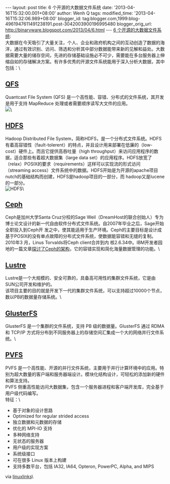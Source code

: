 --- layout: post title: 6 个开源的大数据文件系统 date:
'2013-04-16T15:32:00.001+08:00' author: Wenh Q tags: modified\_time:
'2013-04-16T15:32:06.989+08:00' blogger\_id:
tag:blogger.com,1999:blog-4961947611491238191.post-3042003900196995480
blogger\_orig\_url: http://binaryware.blogspot.com/2013/04/6.html --- [6
个开源的大数据文件系统](http://www.oschina.net/news/39605/4-opensource-big-data-file-systems):
\
大数据在今天吸引了大量关注，个人、企业和政府机构之间的互动创造了数据的海洋，通过有效识别、访问、筛选和分析其中部分数据能带来新的见解和益处。大数据需要大量的储存空间，先进的存储基础设施必不可少，需要能在多台服务器上伸缩自如的存储解决方案。有许多优秀的开源文件系统能用于深入分析大数据，其中包括：\

[QFS](http://www.oschina.net/p/qfs)
-----------------------------------

Quantcast File System (QFS)
是一个高性能、容错、分布式的文件系统，其开发是用于支持 MapReduce
处理或者需要顺序读写大文件的应用。\
![](http://static.oschina.net/uploads/img/201304/14223036_Edoj.png)\

[HDFS](http://www.oschina.net/p/hdfs)
-------------------------------------

Hadoop Distributed File
System，简称HDFS，是一个分布式文件系统。HDFS有着高容错性（fault-tolerent）的特点，并且设计用来部署在低廉的（low-
cost）硬件上。而且它提供高吞吐量（high
throughput）来访问应用程序的数据，适合那些有着超大数据集（large data
set）的应用程序。HDFS放宽了（relax）POSIX的要求（requirements）这样可以实现流的形式访问（streaming
access）文件系统中的数据。HDFS开始是为开源的apache项目nutch的基础结构而创建，HDFS是hadoop项目的一部分，而
hadoop又是lucene的一部分。\
![HDFS](http://static.oschina.net/uploads/img/201209/10164821_w6pR.jpg)\

[Ceph](http://www.oschina.net/p/ceph)
-------------------------------------

Ceph是加州大学Santa Cruz分校的Sage
Weil（DreamHost的联合创始人）专为博士论文设计的新一代自由软件分布式文件系统。自2007年毕业之后，Sage开始全职投入到Ceph开
发之中，使其能适用于生产环境。Ceph的主要目标是设计成基于POSIX的没有单点故障的分布式文件系统，使数据能容错和无缝的复制。2010年3
月，Linus Torvalds将Ceph client合并到内
核2.6.34中。IBM开发者园地的一篇文章[探讨了Ceph的架构](http://www.ibm.com/developerworks/linux/library/l-ceph/index.html?ca=dgr-lnxw01CEPHdth-LX)，它的容错实现和简化海量数据管理的功能。\

[Lustre](http://www.oschina.net/p/Lustre)
-----------------------------------------

Lustre是一个大规模的、安全可靠的，具备高可用性的集群文件系统，它是由SUN公司开发和维护的。\
该项目主要的目的就是开发下一代的集群文件系统，可以支持超过10000个节点，数以PB的数据量存储系统。\

[GlusterFS](http://www.oschina.net/p/glusterfs)
-----------------------------------------------

GlusterFS 是一个集群的文件系统，支持 PB 级的数据量。GlusterFS 通过 RDMA
和 TCP/IP
方式将分布到不同服务器上的存储空间汇集成一个大的网络并行文件系统。\

[PVFS](http://www.oschina.net/p/pvfs)
-------------------------------------

PVFS
是一个高性能、开源的并行文件系统，主要用于并行计算环境中的应用。特别为超大数量的客户端和服务器端设计。模块化结构设计，可轻松的添加新的硬件和算法支持。\
PVFS
侧重高性能访问大数据集，包含一个服务器进程和客户端开发库，完全基于用户级代码编写。\
特征：\

-   基于对象的设计思路
-   Optimized for regular strided access
-   独立数据和元数据的存储
-   优化的 MPI-IO 支持
-   多种网络支持
-   无状态的服务器
-   用户级的实现方案
-   系统级接口
-   可在很多 Linux 版本上构建
-   支持多数平台，包括 IA32, IA64, Opteron, PowerPC, Alpha, and MIPS

via
[linuxlinks](http://www.linuxlinks.com/article/20130411155608341/FileSystems.html)\


